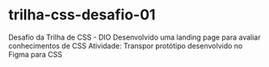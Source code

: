 # trilha-css-desafio-01
Desafio da Trilha de CSS - DIO
Desenvolvido uma landing page para avaliar conhecimentos de CSS 
Atividade: Transpor protótipo desenvolvido no Figma para CSS
